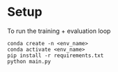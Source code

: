 # Setup
To run the training + evaluation loop
```
conda create -n <env_name>
conda activate <env_name>
pip install -r requirements.txt
python main.py
```
